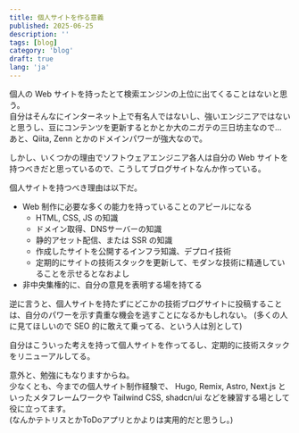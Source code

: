 ```yaml
---
title: 個人サイトを作る意義
published: 2025-06-25
description: ''
tags: [blog]
category: 'blog'
draft: true 
lang: 'ja'
---
```



個人の Web サイトを持ったとて検索エンジンの上位に出てくることはないと思う。  
自分はそんなにインターネット上で有名人ではないし、強いエンジニアではないと思うし、豆にコンテンツを更新するとかとか大のニガテの三日坊主なので...  
あと、Qiita, Zenn とかのドメインパワーが強大なので。

しかし、いくつかの理由でソフトウェアエンジニア各人は自分の Web サイトを持つべきだと思っているので、こうしてブログサイトなんか作っている。

個人サイトを持つべき理由は以下だ。

- Web 制作に必要な多くの能力を持っていることのアピールになる
  - HTML, CSS, JS の知識
  - ドメイン取得、DNSサーバーの知識
  - 静的アセット配信、または SSR の知識
  - 作成したサイトを公開するインフラ知識、デプロイ技術
  - 定期的にサイトの技術スタックを更新して、モダンな技術に精通していることを示せるとなおよし
- 非中央集権的に、自分の意見を表明する場を持てる


逆に言うと、個人サイトを持たずにどこかの技術ブログサイトに投稿することは、自分のパワーを示す貴重な機会を逃すことになるかもしれない。  (多くの人に見てほしいので SEO 的に敢えて乗ってる、という人は別として)  

自分はこういった考えを持って個人サイトを作ってるし、定期的に技術スタックをリニューアルしてる。


意外と、勉強にもなりますからね。  
少なくとも、今までの個人サイト制作経験で、 Hugo, Remix, Astro, Next.js といったメタフレームワークや Tailwind CSS, shadcn/ui などを練習する場として役に立ってます。  
(なんかテトリスとかToDoアプリとかよりは実用的だと思うし。)